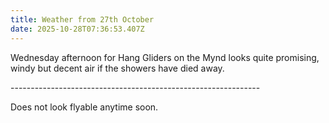 ```yaml
---
title: Weather from 27th October
date: 2025-10-28T07:36:53.407Z
---
```

Wednesday afternoon for Hang Gliders on the Mynd looks quite promising, windy but decent air if the showers have died away.

\--------------------------------------------------------------

Does not look flyable anytime soon.